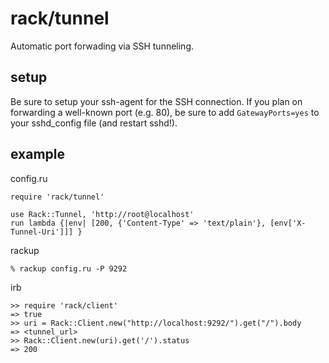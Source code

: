 rack/tunnel
===========

Automatic port forwading via SSH tunneling.

setup
-----

Be sure to setup your ssh-agent for the SSH connection. If you plan on forwarding a well-known
port (e.g. 80), be sure to add `GatewayPorts=yes` to your sshd_config file (and restart sshd!).

example
-------

config.ru

    require 'rack/tunnel'

    use Rack::Tunnel, 'http://root@localhost'
    run lambda {|env| [200, {'Content-Type' => 'text/plain'}, [env['X-Tunnel-Uri']]] }

rackup

    % rackup config.ru -P 9292

irb

    >> require 'rack/client'
    => true
    >> uri = Rack::Client.new("http://localhost:9292/").get("/").body
    => <tunnel_url>
    >> Rack::Client.new(uri).get('/').status
    => 200
